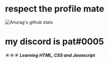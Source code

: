 # respect the profile mate
![Anurag's github stats](https://github-readme-stats.vercel.app/api?username=pattheman344&show_icons=true&theme=radical)
# my discord is pat#0005
##### ☀☀☀ Learning HTML, CSS and Javascript

